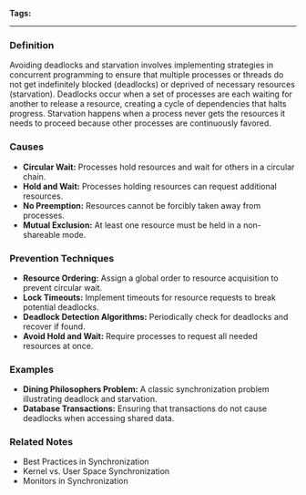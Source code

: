 **Tags:** 

---

### **Definition**

Avoiding deadlocks and starvation involves implementing strategies in concurrent programming to ensure that multiple processes or threads do not get indefinitely blocked (deadlocks) or deprived of necessary resources (starvation). Deadlocks occur when a set of processes are each waiting for another to release a resource, creating a cycle of dependencies that halts progress. Starvation happens when a process never gets the resources it needs to proceed because other processes are continuously favored.

### **Causes**

- **Circular Wait:** Processes hold resources and wait for others in a circular chain.
- **Hold and Wait:** Processes holding resources can request additional resources.
- **No Preemption:** Resources cannot be forcibly taken away from processes.
- **Mutual Exclusion:** At least one resource must be held in a non-shareable mode.

### **Prevention Techniques**

- **Resource Ordering:** Assign a global order to resource acquisition to prevent circular wait.
- **Lock Timeouts:** Implement timeouts for resource requests to break potential deadlocks.
- **Deadlock Detection Algorithms:** Periodically check for deadlocks and recover if found.
- **Avoid Hold and Wait:** Require processes to request all needed resources at once.

### **Examples**

- **Dining Philosophers Problem:** A classic synchronization problem illustrating deadlock and starvation.
- **Database Transactions:** Ensuring that transactions do not cause deadlocks when accessing shared data.

### **Related Notes**

- Best Practices in Synchronization
- Kernel vs. User Space Synchronization
- Monitors in Synchronization